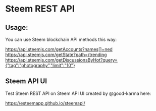 # Steem REST API

## Usage: 

You can use Steem blockchain API methods this way:

https://api.steemjs.com/getAccounts?names[]=ned  
https://api.steemjs.com/getState?path=/trending  
https://api.steemjs.com/getDiscussionsByHot?query={"tag":"photography","limit":"10"}  

## Steem API UI 

Test Steem REST API on Steem API UI created by @good-karma here: 

https://esteemapp.github.io/steemapi/